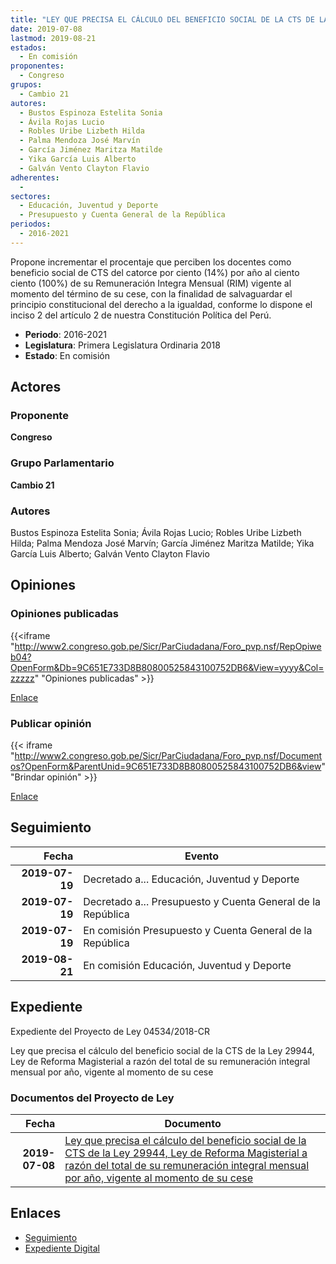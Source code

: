 ```yaml
---
title: "LEY QUE PRECISA EL CÁLCULO DEL BENEFICIO SOCIAL DE LA CTS DE LA LEY 29944, LEY DE REFORMA MAGISTERIAL A RAZON DEL TOTAL DE SU REMUNERACIÓN ÍNTEGRA MENSUAL POR AÑO, VIGENTE AL MOMENTO DE SU CESE"
date: 2019-07-08
lastmod: 2019-08-21
estados: 
  - En comisión
proponentes: 
  - Congreso
grupos: 
  - Cambio 21
autores: 
  - Bustos Espinoza Estelita Sonia
  - Ávila Rojas Lucio
  - Robles Uribe Lizbeth Hilda
  - Palma Mendoza José Marvín
  - García Jiménez Maritza Matilde
  - Yika García Luis Alberto
  - Galván Vento Clayton Flavio
adherentes: 
  - 
sectores: 
  - Educación, Juventud y Deporte
  - Presupuesto y Cuenta General de la República
periodos: 
  - 2016-2021
---
```


Propone incrementar el procentaje que perciben los docentes como beneficio social de CTS del catorce por ciento (14%) por año al ciento ciento (100%) de su Remuneración Integra Mensual (RIM) vigente al momento del término de su cese, con la finalidad de salvaguardar el principio constitucional del derecho a la igualdad, conforme lo dispone el inciso 2 del artículo 2 de nuestra Constitución Política del Perú.

- **Periodo**: 2016-2021
- **Legislatura**: Primera Legislatura Ordinaria 2018
- **Estado**: En comisión

## Actores

### Proponente

**Congreso**

### Grupo Parlamentario

**Cambio 21**

### Autores

Bustos Espinoza Estelita Sonia; Ávila Rojas Lucio; Robles Uribe Lizbeth Hilda; Palma Mendoza José Marvín; García Jiménez Maritza Matilde; Yika García Luis Alberto; Galván Vento Clayton Flavio


## Opiniones

### Opiniones publicadas

{{<iframe "http://www2.congreso.gob.pe/Sicr/ParCiudadana/Foro_pvp.nsf/RepOpiweb04?OpenForm&Db=9C651E733D8B80800525843100752DB6&View=yyyy&Col=zzzzz" "Opiniones publicadas" >}}

[Enlace](http://www2.congreso.gob.pe/Sicr/ParCiudadana/Foro_pvp.nsf/RepOpiweb04?OpenForm&Db=9C651E733D8B80800525843100752DB6&View=yyyy&Col=zzzzz)
### Publicar opinión

{{< iframe "http://www2.congreso.gob.pe/Sicr/ParCiudadana/Foro_pvp.nsf/Documentos?OpenForm&ParentUnid=9C651E733D8B80800525843100752DB6&view" "Brindar opinión" >}}

[Enlace](http://www2.congreso.gob.pe/Sicr/ParCiudadana/Foro_pvp.nsf/Documentos?OpenForm&ParentUnid=9C651E733D8B80800525843100752DB6&view)

## Seguimiento

| Fecha | Evento |
|------:|--------|
| **2019-07-19** | Decretado a... Educación, Juventud y Deporte|
| **2019-07-19** | Decretado a... Presupuesto y Cuenta General de la República|
| **2019-07-19** | En comisión Presupuesto y Cuenta General de la República|
| **2019-08-21** | En comisión Educación, Juventud y Deporte|


## Expediente

Expediente del Proyecto de Ley 04534/2018-CR

Ley que precisa el cálculo del beneficio social de la CTS de la Ley 29944, Ley de Reforma Magisterial a razón del total de su remuneración integral mensual por año, vigente al momento de su cese


### Documentos del Proyecto de Ley

| Fecha | Documento |
|------:|--------|
| **2019-07-08** | [Ley que precisa el cálculo del beneficio social de la CTS de la Ley 29944, Ley de Reforma Magisterial a razón del total de su remuneración integral mensual por año, vigente al momento de su cese](http://www.leyes.congreso.gob.pe/Documentos/2016_2021/Proyectos_de_Ley_y_de_Resoluciones_Legislativas/PL0453420190708..pdf) |

## Enlaces 

- [Seguimiento](http://www2.congreso.gob.pe/Sicr/TraDocEstProc/CLProLey2016.nsf/f7fff46988ca05b1052578e100829cc7/07c0258fa769da5f05258431007a422d?OpenDocument)
- [Expediente Digital](http://www2.congreso.gob.pe/Sicr/TraDocEstProc/CLProLey2016.nsf/f7fff46988ca05b1052578e100829cc7/07c0258fa769da5f05258431007a422d?OpenDocument&Click=05257FB7005EB655.eb71d0cf91d8294e05256cdf006b5706/$Body/0.1C6C)
